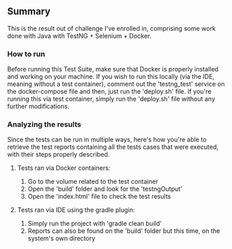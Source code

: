 <!-- GETTING STARTED -->

## Summary
This is the result out of challenge I've enrolled in, comprising some work done with Java with TestNG + Selenium + Docker.

### How to run

Before running this Test Suite, make sure that Docker is properly installed and working on your machine. 
If you wish to run this locally (via the IDE, meaning without a test container), comment out the 'testng_test' service on the docker-compose file and then, just run the 'deploy.sh' file.
If you're running this via test container, simply run the 'deploy.sh' file without any further modifications.

### Analyzing the results

Since the tests can be run in multiple ways, here's how you're able to retrieve the test reports containing all the tests cases that were executed, with their steps properly described.

1. Tests ran via Docker containers:
   1. Go to the volume related to the test container
   2. Open the 'build' folder and look for the 'testngOutput'
   3. Open the 'index.html' file to check the test results
   
2. Tests ran via IDE using the gradle plugin:
   1. Simply run the project with 'gradle clean build'
   2. Reports can also be found on the 'build' folder but this time, on the system's own directory
